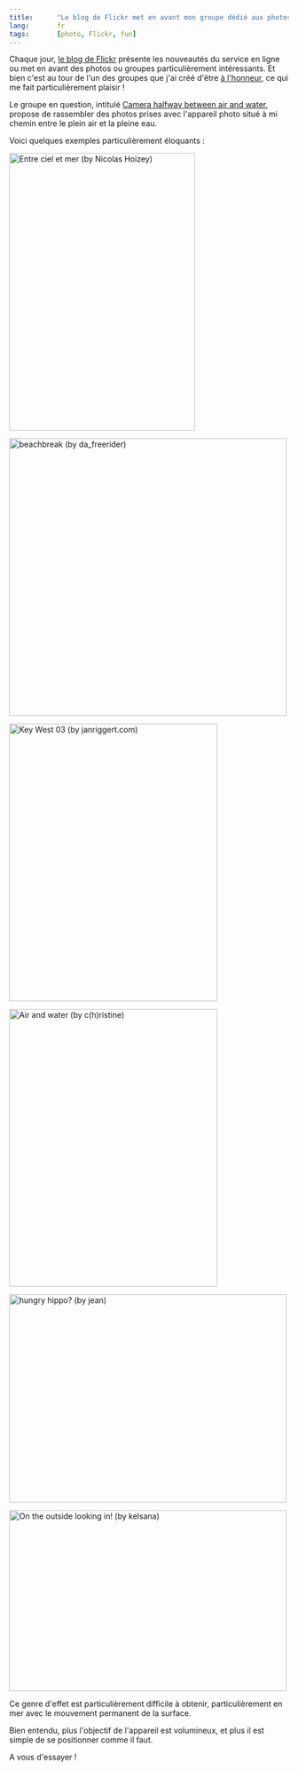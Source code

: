 ```yaml
---
title:      "Le blog de Flickr met en avant mon groupe dédié aux photos prises avec l'appareil placé tout juste à la surface de l'eau"
lang:       fr
tags:       [photo, Flickr, fun]
---
```


Chaque jour, [le blog de Flickr](http://blog.flickr.com/flickrblog/) présente les nouveautés du service en ligne ou met en avant des photos ou groupes particulièrement intéressants. Et bien c'est au tour de l'un des groupes que j'ai créé d'être [à l'honneur](http://blog.flickr.com/flickrblog/2006/11/camera_halfway_.html), ce qui me fait particulièrement plaisir !


Le groupe en question, intitulé [Camera halfway between air and water](https://www.flickr.com/groups/halfway_air_water/), propose de rassembler des photos prises avec l'appareil photo situé à mi chemin entre le plein air et la pleine eau.

Voici quelques exemples particulièrement éloquants :

<a href="https://www.flickr.com/photos/nicolas-hoizey/3057318/"><img src="https://static.flickr.com/1/3057318_00e187c2fd.jpg" title="Entre ciel et mer (by Nicolas Hoizey)" alt="Entre ciel et mer (by Nicolas Hoizey)" width="335" height="500" /></a>

<a href="https://www.flickr.com/photos/90307091@N00/269651405/"><img src="https://static.flickr.com/94/269651405_a045026067.jpg" title="beachbreak (by da_freerider)" alt="beachbreak (by da_freerider)" width="500" height="500" /></a>

<a href="https://www.flickr.com/photos/creativedirector/101357154/"><img src="https://static.flickr.com/43/101357154_be2d816bd4.jpg" title="Key West 03 (by janriggert.com)" alt="Key West 03 (by janriggert.com)" width="375" height="500" /></a>

<a href="https://www.flickr.com/photos/cristine/6883191/"><img src="https://static.flickr.com/4/6883191_f78466590d.jpg" title="Air and water (by c(h)ristine)" alt="Air and water (by c(h)ristine)" width="375" height="500" /></a>

<a href="https://www.flickr.com/photos/jeansw/10371643/"><img src="https://static.flickr.com/5/10371643_2e9cb58ffd.jpg" title="hungry hippo? (by jean)" alt="hungry hippo? (by jean)" width="500" height="375" /></a>

<a href="https://www.flickr.com/photos/kelsana/42243619/"><img src="https://static.flickr.com/28/42243619_a6952b17f5.jpg" title="On the outside looking in! (by kelsana)" alt="On the outside looking in! (by kelsana)" width="500" height="326" /></a>

Ce genre d'effet est particulièrement difficile à obtenir, particulièrement en mer avec le mouvement permanent de la surface.

Bien entendu, plus l'objectif de l'appareil est volumineux, et plus il est simple de se positionner comme il faut.

A vous d'essayer !
